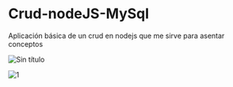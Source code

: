 # Crud-nodeJS-MySql
Aplicación básica de un crud en nodejs que me sirve para asentar conceptos

![Sin título](https://user-images.githubusercontent.com/113071685/213037533-730d7630-9028-4964-8be8-3c6f9a5d0d87.png)

![1](https://user-images.githubusercontent.com/113071685/213585569-44290ebc-890c-4438-8782-a826de3b2f16.png)
